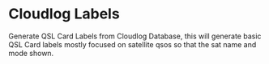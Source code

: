 # Cloudlog Labels
Generate QSL Card Labels from Cloudlog Database, this will generate basic QSL Card labels mostly focused on satellite qsos so that the sat name and mode shown.
